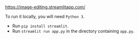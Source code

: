 https://image-editing.streamlitapp.com/

To run it locally, you will need ```Python 3```.
- Run ```pip install streamlit```.
- Run ```streamlit run app.py``` in the directory containing ```app.py```.
